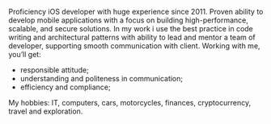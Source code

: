Proficiency iOS developer with huge experience since 2011. Proven ability to develop mobile applications with a focus on building high-performance, scalable, and secure solutions. In my work i use the best practice in code writing and architectural patterns with ability to lead and mentor a team of developer, supporting smooth communication with client.
Working with me, you’ll get:
- responsible attitude;
- understanding and politeness in communication;
- efficiency and compliance;

My hobbies: IT, computers, cars, motorcycles, finances, cryptocurrency, travel and exploration.

